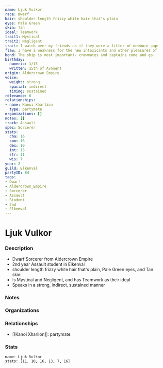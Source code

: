 ```yaml
---
name: Ljuk Vulkor
race: Dwarf
hair: shoulder length frizzy white hair that's plain
eyes: Pale Green
skin: Tan
ideal: Teamwork
trait1: Mystical
trait2: Negligent
trait: I watch over my friends as if they were a litter of newborn pups.
flaw: I have a weakness for the new intoxicants and other pleasures of this land.
bond: The ship is most important- crewmates and captains come and go.
birthday:
  numeric: 1/15
  written: 15th of Avanent
origin: Aldercrown Empire
voice:
  weight: strong
  spacial: indirect
  timing: sustained
relevance: 0
relationships:
- name: Kanoi Xharlion
  type: partymate
organizations: []
notes: []
track: Assault
spec: Sorcerer
stats:
  cha: 16
  con: 16
  dex: 10
  int: 13
  str: 11
  wis: 7
year: 2
guild: Elkenval
partyID: 84
tags:
- Dwarf
- Aldercrown_Empire
- Sorcerer
- Assault
- Student
- 2nd
- Elkenval
---
```

# Ljuk Vulkor
### Description
- Dwarf Sorcerer from Aldercrown Empire
- 2nd year Assault student in Elkenval
- shoulder length frizzy white hair that's plain, Pale Green eyes, and Tan skin
- Is Mystical and Negligent, and has Teamwork as their ideal
- Speaks in a strong, indirect, sustained manner

### Notes

### Organizations

### Relationships
- [[Kanoi Xharlion]]: partymate

### Stats
```statblock
name: Ljuk Vulkor
stats: [11, 10, 16, 13, 7, 16]
```